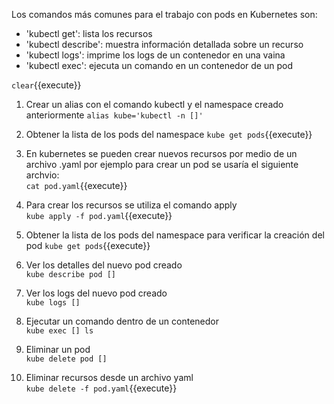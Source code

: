 Los comandos más comunes para el trabajo con pods en Kubernetes son:

  * 'kubectl get': lista los recursos 
  * 'kubectl describe': muestra información detallada sobre un recurso 
  * 'kubectl logs': imprime los logs de un contenedor en una vaina 
  * 'kubectl exec': ejecuta un comando en un contenedor de un pod  

`clear`{{execute}}  

1. Crear un alias con el comando kubectl y el namespace creado anteriormente
`alias kube='kubectl -n []'`

2. Obtener la lista de los pods del namespace
`kube get pods`{{execute}}    

3. En kubernetes se pueden crear nuevos recursos por medio de un archivo .yaml por ejemplo para crear un pod se usaría el siguiente archvio:  
`cat pod.yaml`{{execute}}  

4. Para crear los recursos se utiliza el comando apply  
`kube apply -f pod.yaml`{{execute}}  

5. Obtener la lista de los pods del namespace para verificar la creación del pod 
`kube get pods`{{execute}}    

6. Ver los detalles del nuevo pod creado  
`kube describe pod []`  

7. Ver los logs del nuevo pod creado  
`kube logs []`

8. Ejecutar un comando dentro de un contenedor  
`kube exec [] ls`  

9. Eliminar un pod  
`kube delete pod []`  

10. Eliminar recursos desde un archivo yaml  
`kube delete -f pod.yaml`{{execute}}  

